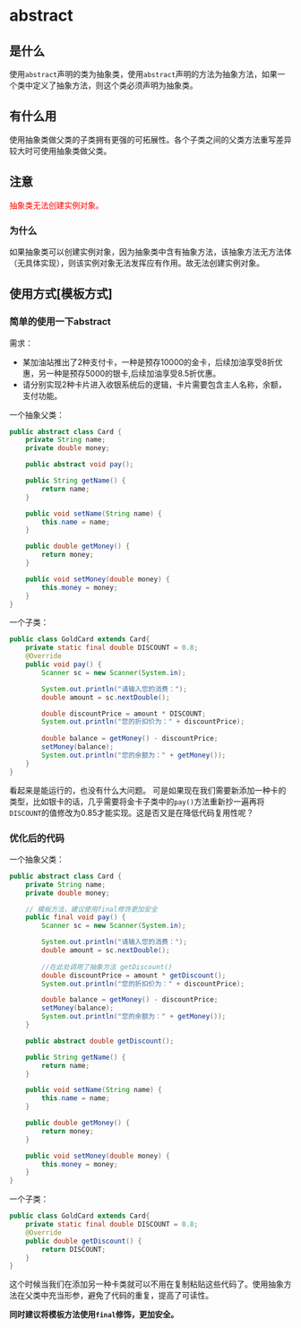 # abstract

## 是什么

使用`abstract`声明的类为抽象类，使用`abstract`声明的方法为抽象方法，如果一个类中定义了抽象方法，则这个类必须声明为抽象类。

## 有什么用

使用抽象类做父类的子类拥有更强的可拓展性。各个子类之间的父类方法重写差异较大时可使用抽象类做父类。

## 注意

<span style="color:red;">抽象类无法创建实例对象。</span>

### 为什么

如果抽象类可以创建实例对象，因为抽象类中含有抽象方法，该抽象方法无方法体（无具体实现），则该实例对象无法发挥应有作用。故无法创建实例对象。

## 使用方式[模板方式]

### 简单的使用一下abstract

需求：
- 某加油站推出了2种支付卡，一种是预存10000的金卡，后续加油享受8折优惠，另一种是预存5000的银卡,后续加油享受8.5折优惠。
- 请分别实现2种卡片进入收银系统后的逻辑，卡片需要包含主人名称，余额，支付功能。


一个抽象父类：

```java
public abstract class Card {
    private String name;
    private double money;

    public abstract void pay();

    public String getName() {
        return name;
    }

    public void setName(String name) {
        this.name = name;
    }

    public double getMoney() {
        return money;
    }

    public void setMoney(double money) {
        this.money = money;
    }
}
```

一个子类：
```java
public class GoldCard extends Card{
    private static final double DISCOUNT = 0.8;
    @Override
    public void pay() {
        Scanner sc = new Scanner(System.in);

        System.out.println("请输入您的消费：");
        double amount = sc.nextDouble();

        double discountPrice = amount * DISCOUNT;
        System.out.println("您的折扣价为：" + discountPrice);
        
        double balance = getMoney() - discountPrice;
        setMoney(balance);
        System.out.println("您的余额为：" + getMoney());
    }
}
```

看起来是能运行的，也没有什么大问题。
可是如果现在我们需要新添加一种卡的类型，比如银卡的话，几乎需要将金卡子类中的`pay()`方法重新抄一遍再将`DISCOUNT`的值修改为0.85才能实现。这是否又是在降低代码复用性呢？

### 优化后的代码

一个抽象父类：
```java
public abstract class Card {
    private String name;
    private double money;

    // 模板方法，建议使用final修饰更加安全
    public final void pay() {
        Scanner sc = new Scanner(System.in);

        System.out.println("请输入您的消费：");
        double amount = sc.nextDouble();
        
        //在此处调用了抽象方法 getDiscount()
        double discountPrice = amount * getDiscount();
        System.out.println("您的折扣价为：" + discountPrice);

        double balance = getMoney() - discountPrice;
        setMoney(balance);
        System.out.println("您的余额为：" + getMoney());
    }

    public abstract double getDiscount();

    public String getName() {
        return name;
    }

    public void setName(String name) {
        this.name = name;
    }

    public double getMoney() {
        return money;
    }

    public void setMoney(double money) {
        this.money = money;
    }
}
```

一个子类：
```java
public class GoldCard extends Card{
    private static final double DISCOUNT = 0.8;
    @Override
    public double getDiscount() {
        return DISCOUNT;
    }
}
```

这个时候当我们在添加另一种卡类就可以不用在复制粘贴这些代码了。使用抽象方法在父类中充当形参，避免了代码的重复，提高了可读性。

**同时建议将模板方法使用`final`修饰，更加安全。**

